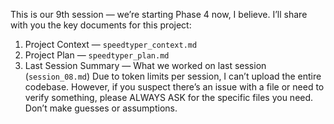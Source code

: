 This is our 9th session — we’re starting Phase 4 now, I believe.
I’ll share with you the key documents for this project:

1. Project Context — `speedtyper_context.md`
2. Project Plan — `speedtyper_plan.md`
3. Last Session Summary — What we worked on last session (`session_08.md`)
   Due to token limits per session, I can’t upload the entire codebase. However, if you suspect there’s an issue with a file or need to verify something, please ALWAYS ASK for the specific files you need. Don’t make guesses or assumptions.
